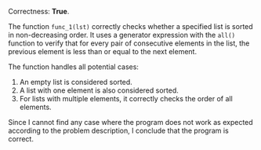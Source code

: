Correctness: **True**.

The function `func_1(lst)` correctly checks whether a specified list is sorted in non-decreasing order. It uses a generator expression with the `all()` function to verify that for every pair of consecutive elements in the list, the previous element is less than or equal to the next element. 

The function handles all potential cases:
1. An empty list is considered sorted.
2. A list with one element is also considered sorted.
3. For lists with multiple elements, it correctly checks the order of all elements.

Since I cannot find any case where the program does not work as expected according to the problem description, I conclude that the program is correct.
